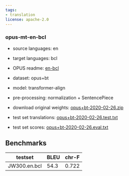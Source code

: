 ```yaml
---
tags:
- translation
license: apache-2.0
---
```


### opus-mt-en-bcl

* source languages: en
* target languages: bcl
*  OPUS readme: [en-bcl](https://github.com/Helsinki-NLP/OPUS-MT-train/blob/master/models/en-bcl/README.md)

*  dataset: opus+bt
* model: transformer-align
* pre-processing: normalization + SentencePiece
* download original weights: [opus+bt-2020-02-26.zip](https://object.pouta.csc.fi/OPUS-MT-models/en-bcl/opus+bt-2020-02-26.zip)
* test set translations: [opus+bt-2020-02-26.test.txt](https://object.pouta.csc.fi/OPUS-MT-models/en-bcl/opus+bt-2020-02-26.test.txt)
* test set scores: [opus+bt-2020-02-26.eval.txt](https://object.pouta.csc.fi/OPUS-MT-models/en-bcl/opus+bt-2020-02-26.eval.txt)

## Benchmarks

| testset               | BLEU  | chr-F |
|-----------------------|-------|-------|
| JW300.en.bcl 	| 54.3 	| 0.722 |

